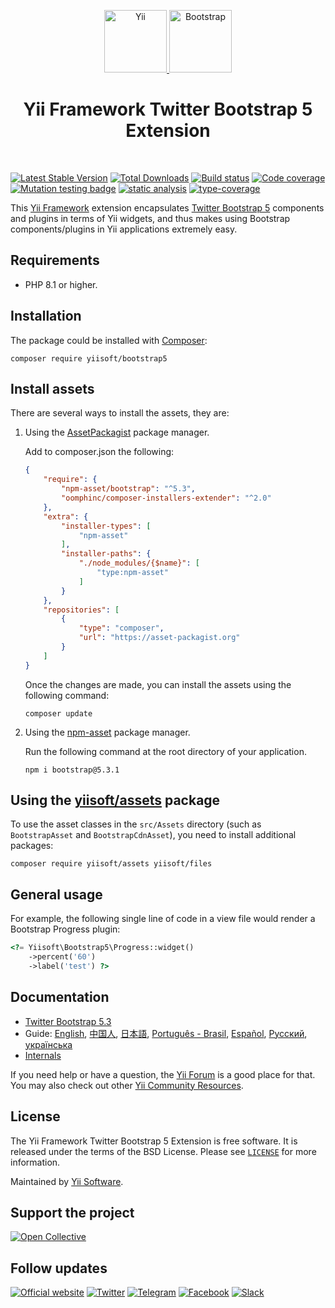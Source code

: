 <p align="center">
    <a href="https://github.com/yiisoft" target="_blank">
        <img src="https://yiisoft.github.io/docs/images/yii_logo.svg" height="100px" alt="Yii">
    </a>
    <a href="https://getbootstrap.com/" target="_blank">
        <img src="https://v4-alpha.getbootstrap.com/assets/brand/bootstrap-solid.svg" height="100px" alt="Bootstrap">
    </a>
    <h1 align="center">Yii Framework Twitter Bootstrap 5 Extension</h1>
    <br>
</p>

[![Latest Stable Version](https://poser.pugx.org/yiisoft/bootstrap5/v)](https://packagist.org/packages/yiisoft/bootstrap5)
[![Total Downloads](https://poser.pugx.org/yiisoft/bootstrap5/downloads)](https://packagist.org/packages/yiisoft/bootstrap5)
[![Build status](https://github.com/yiisoft/bootstrap5/workflows/build/badge.svg)](https://github.com/yiisoft/bootstrap5/actions?query=workflow%3Abuild)
[![Code coverage](https://codecov.io/gh/yiisoft/bootstrap5/graph/badge.svg?token=S8ISXCPS2A)](https://codecov.io/gh/yiisoft/bootstrap5)
[![Mutation testing badge](https://img.shields.io/endpoint?style=flat&url=https%3A%2F%2Fbadge-api.stryker-mutator.io%2Fgithub.com%2Fyiisoft%2Fbootstrap5%2Fmaster)](https://dashboard.stryker-mutator.io/reports/github.com/yiisoft/bootstrap5/master)
[![static analysis](https://github.com/yiisoft/bootstrap5/workflows/static%20analysis/badge.svg)](https://github.com/yiisoft/bootstrap5/actions?query=workflow%3A%22static+analysis%22)
[![type-coverage](https://shepherd.dev/github/yiisoft/bootstrap5/coverage.svg)](https://shepherd.dev/github/yiisoft/bootstrap5)

This [Yii Framework] extension encapsulates [Twitter Bootstrap 5] components
and plugins in terms of Yii widgets, and thus makes using Bootstrap components/plugins
in Yii applications extremely easy.

## Requirements

- PHP 8.1 or higher.

## Installation

The package could be installed with [Composer](https://getcomposer.org):

```shell
composer require yiisoft/bootstrap5
```

## Install assets

There are several ways to install the assets, they are:

1. Using the [AssetPackagist](https://asset-packagist.org/) package manager.

    Add to composer.json the following:
    
    ```json
    {
        "require": {
            "npm-asset/bootstrap": "^5.3",
            "oomphinc/composer-installers-extender": "^2.0"
        },
        "extra": {
            "installer-types": [
                "npm-asset"
            ],
            "installer-paths": {
                "./node_modules/{$name}": [
                    "type:npm-asset"
                ]
            }
        },
        "repositories": [
            {
                "type": "composer",
                "url": "https://asset-packagist.org"
            }
        ]
    }
    ```
    
    Once the changes are made, you can install the assets using the following command:
    
    ```shell
    composer update
    ```

2. Using the [npm-asset](https://www.npmjs.com/) package manager.

    Run the following command at the root directory of your application.
    
    ```shell
    npm i bootstrap@5.3.1
    ```

## Using the [yiisoft/assets](https://github.com/yiisoft/assets) package

To use the asset classes in the `src/Assets` directory (such as `BootstrapAsset` and `BootstrapCdnAsset`), you need to
install additional packages:
    
```shell
composer require yiisoft/assets yiisoft/files
```

## General usage

For example, the following single line of code in a view file would render a Bootstrap Progress plugin:

```php
<?= Yiisoft\Bootstrap5\Progress::widget()
    ->percent('60')
    ->label('test') ?>
```

## Documentation

- [Twitter Bootstrap 5.3](https://getbootstrap.com/docs/5.3/getting-started/introduction/)
- Guide: [English](docs/guide/en/README.md), [中国人](docs/guide/zh-CN/README.md), [日本語](docs/guide/ja/README.md), [Português - Brasil](docs/guide/pt-BR/README.md), [Español](docs/guide/es/README.md), [Русский](docs/guide/ru/README.md), [українська](docs/guide/ukr/README.md)
- [Internals](docs/internals.md)

If you need help or have a question, the [Yii Forum](https://forum.yiiframework.com/c/yii-3-0/63) is a good place for that.
You may also check out other [Yii Community Resources](https://www.yiiframework.com/community).

## License

The Yii Framework Twitter Bootstrap 5 Extension is free software. It is released under the terms of the BSD License.
Please see [`LICENSE`](./LICENSE.md) for more information.

Maintained by [Yii Software](https://www.yiiframework.com/).

## Support the project

[![Open Collective](https://img.shields.io/badge/Open%20Collective-sponsor-7eadf1?logo=open%20collective&logoColor=7eadf1&labelColor=555555)](https://opencollective.com/yiisoft)

## Follow updates

[![Official website](https://img.shields.io/badge/Powered_by-Yii_Framework-green.svg?style=flat)](https://www.yiiframework.com/)
[![Twitter](https://img.shields.io/badge/twitter-follow-1DA1F2?logo=twitter&logoColor=1DA1F2&labelColor=555555?style=flat)](https://twitter.com/yiiframework)
[![Telegram](https://img.shields.io/badge/telegram-join-1DA1F2?style=flat&logo=telegram)](https://t.me/yii3en)
[![Facebook](https://img.shields.io/badge/facebook-join-1DA1F2?style=flat&logo=facebook&logoColor=ffffff)](https://www.facebook.com/groups/yiitalk)
[![Slack](https://img.shields.io/badge/slack-join-1DA1F2?style=flat&logo=slack)](https://yiiframework.com/go/slack)

[Yii Framework]: https://www.yiiframework.com/
[Twitter Bootstrap 5]: https://getbootstrap.com/docs/5.3/getting-started/introduction/
